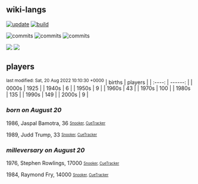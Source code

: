 ## wiki-langs
[![update](https://github.com/dreamerminsk/wiki-langs/actions/workflows/update-tables.yml/badge.svg)](https://github.com/dreamerminsk/wiki-langs/actions/workflows/update-tables.yml)
[![build](https://github.com/dreamerminsk/wiki-langs/actions/workflows/build.yml/badge.svg)](https://github.com/dreamerminsk/wiki-langs/actions/workflows/build.yml)

![commits](https://img.shields.io/github/commit-activity/y/dreamerminsk/wiki-langs)
![commits](https://img.shields.io/github/commit-activity/m/dreamerminsk/wiki-langs)
![commits](https://img.shields.io/github/commit-activity/w/dreamerminsk/wiki-langs)

![](https://img.shields.io/github/languages/code-size/dreamerminsk/wiki-langs)
![](https://img.shields.io/github/repo-size/dreamerminsk/wiki-langs)

## players
<sup>last modified: Sat, 20 Aug 2022 10:10:30 +0000</sup>
| births | players |
| :----: | ------: |
| 0000s | 1925 |
| 1940s | 6 |
| 1950s | 9 |
| 1960s | 43 |
| 1970s | 100 |
| 1980s | 135 |
| 1990s | 149 |
| 2000s | 9 |

### ***born on August 20***
1986, Jaspal Bamotra, 36 <sub><sup>[Snooker](http://www.snooker.org/res/index.asp?player=1425), [CueTracker](http://cuetracker.net/Players/jaspal-bamotra/)</sup></sub>

1989, Judd Trump, 33 <sub><sup>[Snooker](http://www.snooker.org/res/index.asp?player=12), [CueTracker](http://cuetracker.net/Players/judd-trump/)</sup></sub>


### ***milleversary on August 20***
1976, Stephen Rowlings, 17000 <sub><sup>[Snooker](http://www.snooker.org/res/index.asp?player=410), [CueTracker](http://cuetracker.net/Players/stephen-rowlings/)</sup></sub>

1984, Raymond Fry, 14000 <sub><sup>[Snooker](http://www.snooker.org/res/index.asp?player=174), [CueTracker](http://cuetracker.net/Players/raymond-fry/)</sup></sub>



